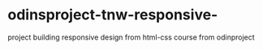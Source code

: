 # odinsproject-tnw-responsive-
project building responsive design from html-css course from odinproject
